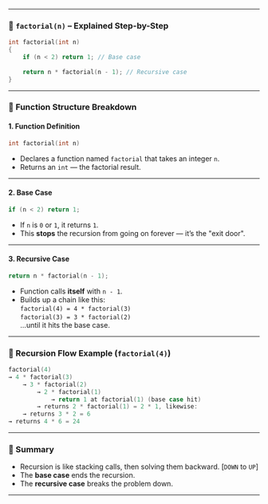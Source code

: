 
---

### 📘 `factorial(n)` – Explained Step-by-Step

```c
int factorial(int n)
{
    if (n < 2) return 1; // Base case
    
    return n * factorial(n - 1); // Recursive case
}
```

---

### 🧱 Function Structure Breakdown

#### 1. **Function Definition**
```c
int factorial(int n)
```
- Declares a function named `factorial` that takes an integer `n`.
- Returns an `int` — the factorial result.

---

#### 2. **Base Case**
```c
if (n < 2) return 1;
```
- If `n` is `0` or `1`, it returns `1`.
- This **stops** the recursion from going on forever — it’s the "exit door".

---

#### 3. **Recursive Case**
```c
return n * factorial(n - 1);
```
- Function calls **itself** with `n - 1`.
- Builds up a chain like this:  
  `factorial(4) = 4 * factorial(3)`  
  `factorial(3) = 3 * factorial(2)`  
  ...until it hits the base case.

---

### 🔁 Recursion Flow Example (`factorial(4)`)

```c
factorial(4)
→ 4 * factorial(3)
    → 3 * factorial(2)
        → 2 * factorial(1)
            → return 1 at factorial(1) (base case hit)
        → returns 2 * factorial(1) = 2 * 1, likewise:
    → returns 3 * 2 = 6
→ returns 4 * 6 = 24
```

---

### 📝 Summary
- Recursion is like stacking calls, then solving them backward. [`DOWN` to `UP`]
- The **base case** ends the recursion.
- The **recursive case** breaks the problem down.

---
